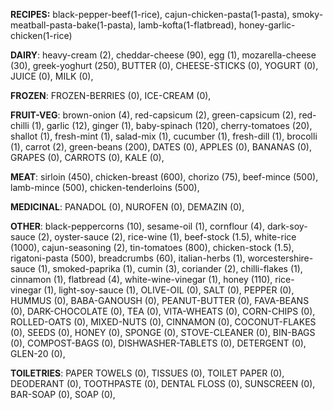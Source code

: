 
**RECIPES:** black-pepper-beef(1-rice), cajun-chicken-pasta(1-pasta), smoky-meatball-pasta-bake(1-pasta), lamb-kofta(1-flatbread), honey-garlic-chicken(1-rice)


**DAIRY**:
heavy-cream (2), 
cheddar-cheese (90), 
egg (1), 
mozarella-cheese (30), 
greek-yoghurt (250), 
BUTTER (0), 
CHEESE-STICKS (0), 
YOGURT (0), 
JUICE (0), 
MILK (0), 

**FROZEN**:
FROZEN-BERRIES (0), 
ICE-CREAM (0), 

**FRUIT-VEG**:
brown-onion (4), 
red-capsicum (2), 
green-capsicum (2), 
red-chilli (1), 
garlic (12), 
ginger (1), 
baby-spinach (120), 
cherry-tomatoes (20), 
shallot (1), 
fresh-mint (1), 
salad-mix (1), 
cucumber (1), 
fresh-dill (1), 
brocolli (1), 
carrot (2), 
green-beans (200), 
DATES (0), 
APPLES (0), 
BANANAS (0), 
GRAPES (0), 
CARROTS (0), 
KALE (0), 

**MEAT**:
sirloin (450), 
chicken-breast (600), 
chorizo (75), 
beef-mince (500), 
lamb-mince (500), 
chicken-tenderloins (500), 

**MEDICINAL**:
PANADOL (0), 
NUROFEN (0), 
DEMAZIN (0), 

**OTHER**:
black-peppercorns (10), 
sesame-oil (1), 
cornflour (4), 
dark-soy-sauce (2), 
oyster-sauce (2), 
rice-wine (1), 
beef-stock (1.5), 
white-rice (1000), 
cajun-seasoning (2), 
tin-tomatoes (800), 
chicken-stock (1.5), 
rigatoni-pasta (500), 
breadcrumbs (60), 
italian-herbs (1), 
worcestershire-sauce (1), 
smoked-paprika (1), 
cumin (3), 
coriander (2), 
chilli-flakes (1), 
cinnamon (1), 
flatbread (4), 
white-wine-vinegar (1), 
honey (110), 
rice-vinegar (1), 
light-soy-sauce (1), 
OLIVE-OIL (0), 
SALT (0), 
PEPPER (0), 
HUMMUS (0), 
BABA-GANOUSH (0), 
PEANUT-BUTTER (0), 
FAVA-BEANS (0), 
DARK-CHOCOLATE (0), 
TEA (0), 
VITA-WHEATS (0), 
CORN-CHIPS (0), 
ROLLED-OATS (0), 
MIXED-NUTS (0), 
CINNAMON (0), 
COCONUT-FLAKES (0), 
SEEDS (0), 
HONEY (0), 
SPONGE (0), 
STOVE-CLEANER (0), 
BIN-BAGS (0), 
COMPOST-BAGS (0), 
DISHWASHER-TABLETS (0), 
DETERGENT (0), 
GLEN-20 (0), 

**TOILETRIES**:
PAPER TOWELS (0), 
TISSUES (0), 
TOILET PAPER (0), 
DEODERANT (0), 
TOOTHPASTE (0), 
DENTAL FLOSS (0), 
SUNSCREEN (0), 
BAR-SOAP (0), 
SOAP (0), 

